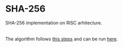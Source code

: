 # SHA-256

SHA-256 implementation on RISC arhitecture. <br>
<br>
<br>
The algorithm follows 
[this steps](https://docs.google.com/spreadsheets/d/1mOTrqckdetCoRxY5QkVcyQ7Z0gcYIH-Dc0tu7t9f7tw/edit#gid=2107569783) 
and can be run [here](https://www.peterhigginson.co.uk/RISC/).




